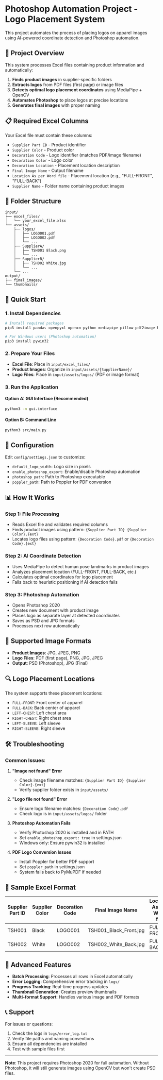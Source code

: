 # Photoshop Automation Project - Logo Placement System

This project automates the process of placing logos on apparel images using AI-powered coordinate detection and Photoshop automation.

## 🎯 **Project Overview**

This system processes Excel files containing product information and automatically:
1. **Finds product images** in supplier-specific folders
2. **Extracts logos** from PDF files (first page) or image files
3. **Detects optimal logo placement coordinates** using MediaPipe + OpenCV
4. **Automates Photoshop** to place logos at precise locations
5. **Generates final images** with proper naming

## 📋 **Required Excel Columns**

Your Excel file must contain these columns:
- `Supplier Part ID` - Product identifier
- `Supplier Color` - Product color
- `Decoration Code` - Logo identifier (matches PDF/image filename)
- `Decoration Color` - Logo color
- `Decoration Location` - Placement location description
- `Final Image Name` - Output filename
- `Location As per Word file` - Placement location (e.g., "FULL-FRONT", "FULL-BACK")
- `Supplier Name` - Folder name containing product images

## 📁 **Folder Structure**

```
input/
├── excel_files/
│   └── your_excel_file.xlsx
└── assets/
    ├── logos/
    │   ├── LOGO001.pdf
    │   ├── LOGO002.pdf
    │   └── ...
    ├── SupplierA/
    │   ├── TSH001 Black.png
    │   └── ...
    ├── SupplierB/
    │   ├── TSH002 White.jpg
    │   └── ...
    └── ...
output/
├── final_images/
└── thumbnails/
```

## 🚀 **Quick Start**

### 1. Install Dependencies
```bash
# Install required packages
pip3 install pandas openpyxl opencv-python mediapipe pillow pdf2image PyMuPDF

# For Windows users (Photoshop automation)
pip3 install pywin32
```

### 2. Prepare Your Files
- **Excel File**: Place in `input/excel_files/`
- **Product Images**: Organize in `input/assets/{SupplierName}/`
- **Logo Files**: Place in `input/assets/logos/` (PDF or image format)

### 3. Run the Application

#### Option A: GUI Interface (Recommended)
```bash
python3 -m gui.interface
```

#### Option B: Command Line
```bash
python3 src/main.py
```

## 🔧 **Configuration**

Edit `config/settings.json` to customize:
- `default_logo_width`: Logo size in pixels
- `enable_photoshop_export`: Enable/disable Photoshop automation
- `photoshop_path`: Path to Photoshop executable
- `poppler_path`: Path to Poppler for PDF conversion

## 📊 **How It Works**

### Step 1: File Processing
- Reads Excel file and validates required columns
- Finds product images using pattern: `{Supplier Part ID} {Supplier Color}.{ext}`
- Locates logo files using pattern: `{Decoration Code}.pdf` or `{Decoration Code}.{ext}`

### Step 2: AI Coordinate Detection
- Uses MediaPipe to detect human pose landmarks in product images
- Analyzes placement location (FULL-FRONT, FULL-BACK, etc.)
- Calculates optimal coordinates for logo placement
- Falls back to heuristic positioning if AI detection fails

### Step 3: Photoshop Automation
- Opens Photoshop 2020
- Creates new document with product image
- Places logo as separate layer at detected coordinates
- Saves as PSD and JPG formats
- Processes next row automatically

## 🎨 **Supported Image Formats**

- **Product Images**: JPG, JPEG, PNG
- **Logo Files**: PDF (first page), PNG, JPG, JPEG
- **Output**: PSD (Photoshop), JPG (Final)

## 🔍 **Logo Placement Locations**

The system supports these placement locations:
- `FULL-FRONT`: Front center of apparel
- `FULL-BACK`: Back center of apparel
- `LEFT-CHEST`: Left chest area
- `RIGHT-CHEST`: Right chest area
- `LEFT-SLEEVE`: Left sleeve
- `RIGHT-SLEEVE`: Right sleeve

## 🛠️ **Troubleshooting**

### Common Issues:

1. **"Image not found" Error**
   - Check image filename matches: `{Supplier Part ID} {Supplier Color}.{ext}`
   - Verify supplier folder exists in `input/assets/`

2. **"Logo file not found" Error**
   - Ensure logo filename matches: `{Decoration Code}.pdf`
   - Check logo is in `input/assets/logos/` folder

3. **Photoshop Automation Fails**
   - Verify Photoshop 2020 is installed and in PATH
   - Set `enable_photoshop_export: true` in settings.json
   - Windows only: Ensure pywin32 is installed

4. **PDF Logo Conversion Issues**
   - Install Poppler for better PDF support
   - Set `poppler_path` in settings.json
   - System falls back to PyMuPDF if needed

## 📝 **Sample Excel Format**

| Supplier Part ID | Supplier Color | Decoration Code | Final Image Name | Location As per Word file | Supplier Name |
|------------------|----------------|-----------------|------------------|---------------------------|---------------|
| TSH001 | Black | LOGO001 | TSH001_Black_Front.jpg | FULL-FRONT | SupplierA |
| TSH002 | White | LOGO002 | TSH002_White_Back.jpg | FULL-BACK | SupplierB |

## 🎯 **Advanced Features**

- **Batch Processing**: Processes all rows in Excel automatically
- **Error Logging**: Comprehensive error tracking in `logs/`
- **Progress Tracking**: Real-time progress updates
- **Thumbnail Generation**: Creates preview thumbnails
- **Multi-format Support**: Handles various image and PDF formats

## 📞 **Support**

For issues or questions:
1. Check the logs in `logs/error_log.txt`
2. Verify file paths and naming conventions
3. Ensure all dependencies are installed
4. Test with sample files first

---

**Note**: This project requires Photoshop 2020 for full automation. Without Photoshop, it will still generate images using OpenCV but won't create PSD files.
